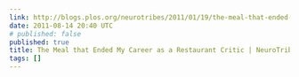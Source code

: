 ```yaml
---
link: http://blogs.plos.org/neurotribes/2011/01/19/the-meal-that-ended-my-career-as-a-restaurant-critic/
date: 2011-08-14 20:40 UTC
# published: false
published: true
title: The Meal that Ended My Career as a Restaurant Critic | NeuroTribes
tags: []
---
```



